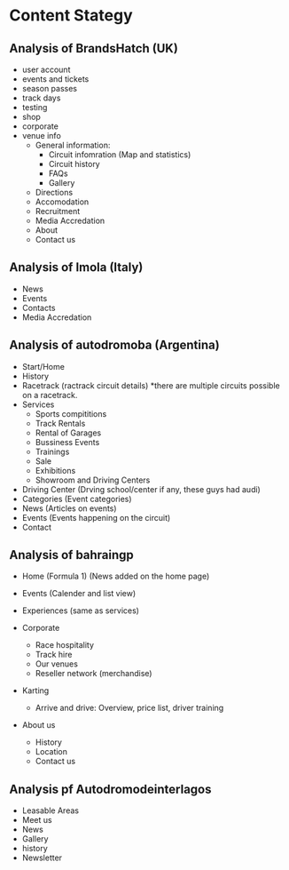 # Content Stategy
## Analysis of BrandsHatch (UK)
- user account
- events and tickets
- season passes
- track days
- testing
- shop
- corporate
- venue info
  - General information: 
    - Circuit infomration (Map and statistics)
    - Circuit history
    - FAQs
    - Gallery
  - Directions
  - Accomodation
  - Recruitment
  - Media Accredation
  - About 
  - Contact us
## Analysis of Imola (Italy)
- News
- Events
- Contacts
- Media Accredation

## Analysis of autodromoba (Argentina)
- Start/Home
- History
- Racetrack (ractrack circuit details) *there are multiple circuits possible on a racetrack.
- Services
  - Sports compititions
  - Track Rentals
  - Rental of Garages
  - Bussiness Events
  - Trainings
  - Sale
  - Exhibitions
  - Showroom and Driving Centers
- Driving Center (Drving school/center if any, these guys had audi)
- Categories (Event categories)
- News (Articles on events)
- Events (Events happening on the circuit)
- Contact

## Analysis of bahraingp
- Home (Formula 1) (News added on the home page)
- Events (Calender and list view)
- Experiences (same as services)
- Corporate
  - Race hospitality
  - Track hire
  - Our venues
  - Reseller network (merchandise)
- Karting
  - Arrive and drive: Overview, price list, driver training
    
- About us
  - History
  - Location
  - Contact us
  
## Analysis pf Autodromodeinterlagos 
- Leasable Areas
- Meet us
- News
- Gallery
- history
- Newsletter

